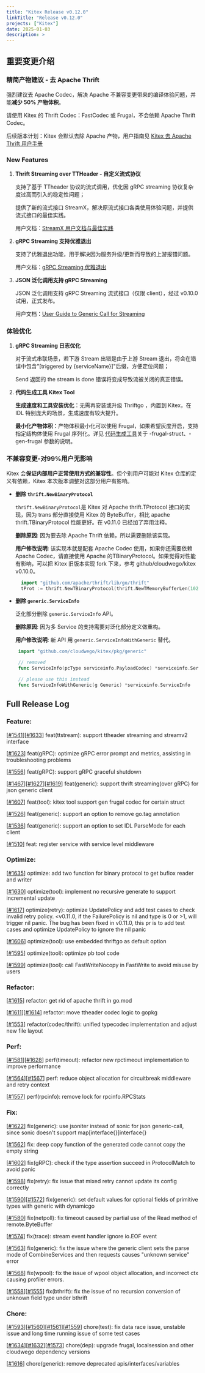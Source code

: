```yaml
---
title: "Kitex Release v0.12.0"
linkTitle: "Release v0.12.0"
projects: ["Kitex"]
date: 2025-01-03
description: >
---
```


## **重要变更介绍**

### 精简产物建议 - 去 Apache Thrift
强烈建议去 Apache Codec，解决 Apache 不兼容变更带来的编译体验问题，并能**减少 50% 产物体积**。

请使用 Kitex 的 Thrift Codec：FastCodec 或 Frugal，不会依赖 Apache Thrift  Codec。

后续版本计划：Kitex 会默认去除 Apache 产物，用户指南见 [Kitex 去 Apache Thrift 用户手册](/zh/docs/kitex/best-practice/remove_apache_codec/)

### New Features
1. **Thrift Streaming over TTHeader - 自定义流式协议**
   
   支持了基于 TTheader 协议的流式调用，优化因 gRPC streaming 协议复杂度过高而引入的稳定性问题；
   
   提供了新的流式接口 StreamX，解决原流式接口各类使用体验问题，并提供流式接口的最佳实践。
   
   用户文档：[StreamX 用户文档与最佳实践](/zh/docs/kitex/tutorials/basic-feature/streamx/)
   
2. **gRPC Streaming 支持优雅退出**
   
   支持了优雅退出功能，用于解决因为服务升级/更新而导致的上游报错问题。
   
   用户文档：[gRPC Streaming 优雅退出](/zh/docs/kitex/tutorials/basic-feature/protocol/streaming/grpc/graceful_shutdown/)
   
3. **JSON 泛化调用支持 gRPC Streaming**
   
   JSON 泛化调用支持 gRPC Streaming 流式接口（仅限 client），经过 v0.10.0 试用，正式发布。
   
   用户文档：[User Guide to Generic Call for Streaming](/docs/kitex/tutorials/advanced-feature/generic-call/generic_streaming)

### 体验优化
1. **gRPC Streaming 日志优化**

   对于流式串联场景，若下游 Stream 出错是由于上游 Stream 退出，将会在错误中包含"[triggered by {serviceName}]"后缀，方便定位问题；

   Send 返回的 the stream is done 错误将变成导致流被关闭的真正错误。
      
2. **代码生成工具 Kitex Tool**

   **生成速度和工具安装优化**：无需再安装或升级 Thriftgo ，内置到 Kitex，在 IDL 特别庞大的场景，生成速度有较大提升。
   
   **最小化产物体积**：产物体积最小化可以使用 Frugal，如果希望灰度开启，支持指定结构体使用 Frugal 序列化。详见 [代码生成工具](/zh/docs/kitex/tutorials/code-gen/code_generation/)关于 -frugal-struct、-gen-frugal 参数的说明。

### 不兼容变更-对99%用户无影响
Kitex 会**保证内部用户正常使用方式的兼容性**。但个别用户可能对 Kitex 仓库的定义有依赖，Kitex 本次版本调整对这部分用户有影响。
- **删除 `thrift.NewBinaryProtocol`**
  
  `thrift.NewBinaryProtocol`是 Kitex 对 Apache thrift.TProtocol 接口的实现，因为 trans 部分直接使用 Kitex 的 ByteBuffer，相比 apache thrift.TBinaryProtocol 性能更好。在 v0.11.0 已经加了弃用注释。
  
  **删除原因**: 因为要去除 Apache Thrift 依赖，所以需要删除该实现。
  
  **用户修改说明**: 该实现本就是配套 Apache Codec 使用，如果你还需要依赖 Apache Codec，请直接使用 Apache 的TBinaryProtocol。如果觉得对性能有影响，可以把 Kitex 旧版本实现 fork 下来，参考 github/cloudwego/kitex v0.10.0。 
  ```go
    import "github.com/apache/thrift/lib/go/thrift"
    tProt := thrift.NewTBinaryProtocol(thrift.NewTMemoryBufferLen(1024), true, true)
  ```
- **删除 `generic.ServiceInfo`**
  
  泛化部分删除 `generic.ServiceInfo` API。
  
  **删除原因**: 因为多 Service 的支持需要对泛化部分定义做重构。
  
  **用户修改说明**: 新 API 用 `generic.ServiceInfoWithGeneric` 替代。
  ```go
   import "github.com/cloudwego/kitex/pkg/generic"

   // removed
   func ServiceInfo(pcType serviceinfo.PayloadCodec) *serviceinfo.ServiceInfo

   // please use this instead
   func ServiceInfoWithGeneric(g Generic) *serviceinfo.ServiceInfo
  ```

## **Full Release Log**

### Feature:
[[#1541](https://github.com/cloudwego/kitex/pull/1541)][[#1633](https://github.com/cloudwego/kitex/pull/1633)] feat(ttstream): support ttheader streaming and streamv2 interface

[[#1623](https://github.com/cloudwego/kitex/pull/1623)] feat(gRPC): optimize gRPC error prompt and metrics, assisting in troubleshooting problems

[[#1556](https://github.com/cloudwego/kitex/pull/1556)] feat(gRPC): support gRPC graceful shutdown

[[#1467](https://github.com/cloudwego/kitex/pull/1467)][[#1627](https://github.com/cloudwego/kitex/pull/1627)][[#1619](https://github.com/cloudwego/kitex/pull/1619)] feat(generic): support thrift streaming(over gRPC) for json generic client

[[#1607](https://github.com/cloudwego/kitex/pull/1607)] feat(tool): kitex tool support gen frugal codec for certain struct

[[#1526](https://github.com/cloudwego/kitex/pull/1526)] feat(generic): support an option to remove go.tag annotation

[[#1536](https://github.com/cloudwego/kitex/pull/1536)] feat(generic): support an option to set IDL ParseMode for each client

[[#1510](https://github.com/cloudwego/kitex/pull/1510)] feat: register service with service level middleware

### Optimize:
[[#1635](https://github.com/cloudwego/kitex/pull/1635)] optimize: add two function for binary protocol to get bufiox reader and writer

[[#1630](https://github.com/cloudwego/kitex/pull/1630)] optimize(tool): implement no recursive generate to support incremental update

[[#1617](https://github.com/cloudwego/kitex/pull/1617)] optimize(retry): optimize UpdatePolicy and add test cases to check invalid retry policy. <v0.11.0, if the FailurePolicy is nil and type is 0 or >1, will trigger nil panic. The bug has been fixed in v0.11.0, this pr is to add test cases and optimize UpdatePolicy to ignore the nil panic

[[#1606](https://github.com/cloudwego/kitex/pull/1606)] optimize(tool): use embedded thriftgo as default option

[[#1595](https://github.com/cloudwego/kitex/pull/1595)] optimize(tool): optimize pb tool code

[[#1599](https://github.com/cloudwego/kitex/pull/1599)] optimize(tool): call FastWriteNocopy in FastWrite to avoid misuse by users

### Refactor:
[[#1615](https://github.com/cloudwego/kitex/pull/1615)] refactor: get rid of apache thrift in go.mod

[[#1611](https://github.com/cloudwego/kitex/pull/1611)][[#1614](https://github.com/cloudwego/kitex/pull/1614)] refactor: move ttheader codec logic to gopkg

[[#1553](https://github.com/cloudwego/kitex/pull/1553)] refactor(codec/thrift): unified typecodec implementation and adjust new file layout

### Perf:
[[#1581](https://github.com/cloudwego/kitex/pull/1581)][[#1628](https://github.com/cloudwego/kitex/pull/1628)] perf(timeout): refactor new rpctimeout implementation to improve performance

[[#1564](https://github.com/cloudwego/kitex/pull/1564)][[#1567](https://github.com/cloudwego/kitex/pull/1567)] perf: reduce object allocation for circuitbreak middleware and retry context

[[#1557](https://github.com/cloudwego/kitex/pull/1557)] perf(rpcinfo): remove lock for rpcinfo.RPCStats

### Fix:
[[#1622](https://github.com/cloudwego/kitex/pull/1622)] fix(generic): use jsoniter instead of sonic for json generic-call, since sonic doesn't support map[interface{}]interface{}

[[#1562](https://github.com/cloudwego/kitex/pull/1562)] fix: deep copy function of the generated code cannot copy the empty string

[[#1602](https://github.com/cloudwego/kitex/pull/1602)] fix(gRPC): check if the type assertion succeed in ProtocolMatch to avoid panic

[[#1598](https://github.com/cloudwego/kitex/pull/1598)] fix(retry): fix issue that mixed retry cannot update its config correctly

[[#1590](https://github.com/cloudwego/kitex/pull/1590)][[#1572](https://github.com/cloudwego/kitex/pull/1572)] fix(generic): set default values for optional fields of primitive types with generic with dynamicgo

[[#1580](https://github.com/cloudwego/kitex/pull/1580)] fix(netpoll): fix timeout caused by partial use of the Read method of remote.ByteBuffer

[[#1574](https://github.com/cloudwego/kitex/pull/1574)] fix(trace): stream event handler ignore io.EOF event

[[#1563](https://github.com/cloudwego/kitex/pull/1563)] fix(generic): fix the issue where the generic client sets the parse mode of CombineServices and then requests causes "unknown service" error

[[#1568](https://github.com/cloudwego/kitex/pull/1568)] fix(wpool): fix the issue of wpool object allocation, and incorrect ctx causing profiler errors.

[[#1558](https://github.com/cloudwego/kitex/pull/1558)][[#1555](https://github.com/cloudwego/kitex/pull/1555)] fix(bthrift): fix the issue of no recursion conversion of unknown field type under bthrift

### Chore:
[[#1593](https://github.com/cloudwego/kitex/pull/1593)][[#1560](https://github.com/cloudwego/kitex/pull/1560)][[#1561](https://github.com/cloudwego/kitex/pull/1561)][[#1559](https://github.com/cloudwego/kitex/pull/1559)] chore(test): fix data race issue, unstable issue and long time running issue of some test cases

[[#1634](https://github.com/cloudwego/kitex/pull/1634)][[#1632](https://github.com/cloudwego/kitex/pull/1632)][[#1573](https://github.com/cloudwego/kitex/pull/1573)] chore(dep): upgrade frugal, localsession and other cloudwego dependency versions

[[#1616](https://github.com/cloudwego/kitex/pull/1616)] chore(generic): remove deprecated apis/interfaces/variables
